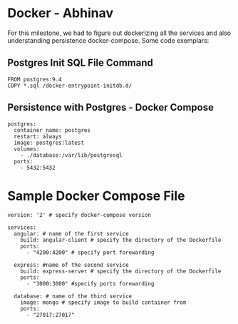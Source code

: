 # Docker - Abhinav

For this milestone, we had to figure out dockerizing all the services and also understanding persistence docker-compose. Some code exemplars:

## Postgres Init SQL File Command 

```
FROM postgres:9.4
COPY *.sql /docker-entrypoint-initdb.d/
```

## Persistence with Postgres - Docker Compose

```
postgres:
  container_name: postgres
  restart: always
  image: postgres:latest
  volumes:
    - ./database:/var/lib/postgresql
  ports:
    - 5432:5432
```

# Sample Docker Compose File

```
version: '2' # specify docker-compose version

services:
  angular: # name of the first service
    build: angular-client # specify the directory of the Dockerfile
    ports:
      - "4200:4200" # specify port forewarding

  express: #name of the second service
    build: express-server # specify the directory of the Dockerfile
    ports:
      - "3000:3000" #specify ports forewarding

  database: # name of the third service
    image: mongo # specify image to build container from
    ports:
      - "27017:27017" 
```

